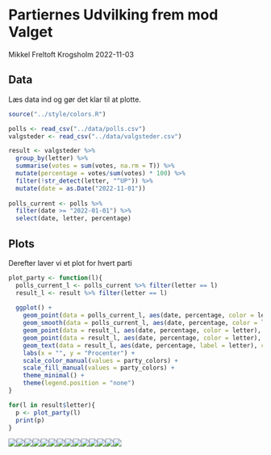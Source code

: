 Partiernes Udvilking frem mod Valget
================
Mikkel Freltoft Krogsholm
2022-11-03

## Data

Læs data ind og gør det klar til at plotte.

``` r
source("../style/colors.R")

polls <- read_csv("../data/polls.csv")
valgsteder <- read_csv("../data/valgsteder.csv")

result <- valgsteder %>%
  group_by(letter) %>%
  summarise(votes = sum(votes, na.rm = T)) %>%
  mutate(percentage = votes/sum(votes) * 100) %>%
  filter(!str_detect(letter, "^UP")) %>%
  mutate(date = as.Date("2022-11-01"))
  
polls_current <- polls %>%
  filter(date >= "2022-01-01") %>%
  select(date, letter, percentage)
```

## Plots

Derefter laver vi et plot for hvert parti

``` r
plot_party <- function(l){
  polls_current_l <- polls_current %>% filter(letter == l)
  result_l <- result %>% filter(letter == l)
  
  ggplot() +
    geom_point(data = polls_current_l, aes(date, percentage, color = letter), alpha = .3) +
    geom_smooth(data = polls_current_l, aes(date, percentage, color = letter), se = FALSE) +
    geom_point(data = result_l, aes(date, percentage, color = letter), size = 8, alpha = .75) +
    geom_point(data = result_l, aes(date, percentage, color = letter), size = 8, shape = 1) +
    geom_text(data = result_l, aes(date, percentage, label = letter), color = "white") +
    labs(x = "", y = "Procenter") +
    scale_color_manual(values = party_colors) +
    scale_fill_manual(values = party_colors) +
    theme_minimal() + 
    theme(legend.position = "none") 
}

for(l in result$letter){
  p <- plot_party(l)
  print(p)
}
```

![](udvilking_files/figure-gfm/plots-1.png)<!-- -->![](udvilking_files/figure-gfm/plots-2.png)<!-- -->![](udvilking_files/figure-gfm/plots-3.png)<!-- -->![](udvilking_files/figure-gfm/plots-4.png)<!-- -->![](udvilking_files/figure-gfm/plots-5.png)<!-- -->![](udvilking_files/figure-gfm/plots-6.png)<!-- -->![](udvilking_files/figure-gfm/plots-7.png)<!-- -->![](udvilking_files/figure-gfm/plots-8.png)<!-- -->![](udvilking_files/figure-gfm/plots-9.png)<!-- -->![](udvilking_files/figure-gfm/plots-10.png)<!-- -->![](udvilking_files/figure-gfm/plots-11.png)<!-- -->![](udvilking_files/figure-gfm/plots-12.png)<!-- -->![](udvilking_files/figure-gfm/plots-13.png)<!-- -->![](udvilking_files/figure-gfm/plots-14.png)<!-- -->
